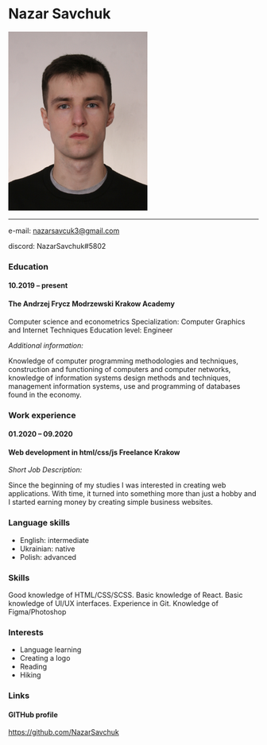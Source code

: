 # Nazar Savchuk
<img src="Nazar Savchuk.jpg" alt="" style="width: 280px; height: 360px;">

******************

e-mail: nazarsavcuk3@gmail.com

discord: NazarSavchuk#5802

### Education
#### 10.2019 – present 
#### The Andrzej Frycz Modrzewski Krakow Academy
Computer science and econometrics
Specialization: Computer Graphics and Internet Techniques Education level:
Engineer 

*Additional information:*

Knowledge of computer programming methodologies and techniques, construction
and functioning of computers and computer networks, knowledge of information
systems design methods and techniques, management information systems, use
and programming of databases found in the economy.

### Work experience
#### 01.2020 – 09.2020
#### Web development in html/css/js Freelance Krakow
*Short Job Description:*

Since the beginning of my studies I was interested in creating web applications.
With time, it turned into something more than just a hobby and I started earning
money by creating simple business websites.

### Language skills
* English: intermediate
* Ukrainian: native
* Polish: advanced
### Skills
Good knowledge of HTML/CSS/SCSS. Basic knowledge of React. Basic knowledge of UI/UX interfaces.
Experience in Git. Knowledge of Figma/Photoshop
### Interests
* Language learning
* Creating a logo
* Reading
* Hiking
### Links
#### GITHub profile
https://github.com/NazarSavchuk